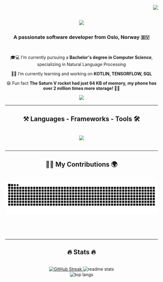 <img align="right" src="https://visitor-badge.laobi.icu/badge?page_id=andreashomelien.andreashomelien" />

<h1 align="center">
    <img src="https://readme-typing-svg.herokuapp.com/?font=Righteous&size=35&center=true&vCenter=true&width=500&height=70&duration=4000&lines=Hello!+👋👽🛸;+I'm+Andreas+Homelien!+🫅;" />
</h1>

<h3 align="center">A passionate software developer from Oslo, Norway 🇧🇻</h3>

<br/>

<div align="center">
 
 🎓💻 I’m currently pursuing a **Bachelor's degree in Computer Science**, specializing in Natural Language Processing
 
 🔭💫 I’m currently learning and working on **KOTLIN, TENSORFLOW, SQL**

😆 Fun fact **The Saturn V rocket had just 64 KB of memory, my phone has over 2 million times more storage! 🚀📱**

 </div>

<div align="center"> 
  <a href="https://www.linkedin.com/in/andreas-homelien-4a038818b" target="_blank">
    <img src="https://img.shields.io/badge/LinkedIn-0077B5?style=for-the-badge&logo=linkedin&logoColor=white" target="_blank" />
  </a>
</div>

 <hr/>
 
<h2 align="center">⚒️ Languages - Frameworks - Tools 🛠️</h2>
<br/>
<div align="center">
    <img src="https://skillicons.dev/icons?i=python,java,vscode,pycharm,github,git,obsidian,regex,sklearn,tensorflow,mysql" />
</div>

<br/>
<hr/>

<div align="center">
  <h2>🧑‍🚀 My Contributions 🌍</h2>
  <br>
  <img alt="snake eating my contributions" src="https://raw.githubusercontent.com/andreashomelien/andreashomelien/output/github-contribution-grid-snake.svg" />
  
  <br/><br/><br/>
</div>

<hr/>

<h2 align="center">🔥 Stats 🔥</h2>
<br>
<div align=center>
  <a href="https://github.com/DenverCoder1/github-readme-streak-stats">
   <img width=390 src="https://github-readme-streak-stats-eight.vercel.app/?user=andreashomelien&count_private=true&theme=react&border_radius=10" alt="GitHub Streak" />
  </a>
  <img width=390 src="https://github-readme-stats.vercel.app/api?username=andreashomelien&count_private=true&show_icons=true&theme=react&rank_icon=github&border_radius=10" alt="readme stats" />
  <br/>
  <img width=325 align="center" src="https://github-readme-stats.vercel.app/api/top-langs/?username=andreashomelien&hide=HTML&langs_count=8&layout=compact&theme=react&border_radius=10&size_weight=0.5&count_weight=0.5&exclude_repo=github-readme-stats" alt="top langs" />
</div>
